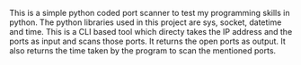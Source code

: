 This is a simple python coded port scanner to test my programming skills in python.
The python libraries used in this project are sys, socket, datetime and time.
This is a CLI based tool which directy takes the IP address and the ports as input and scans those ports.
It returns the open ports as output.
It also returns the time taken by the program to scan the mentioned ports.
